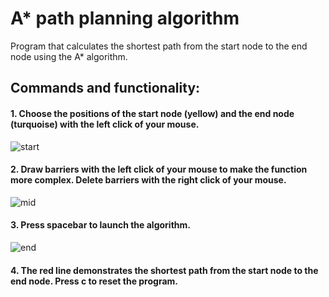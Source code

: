 # A* path planning algorithm

Program that calculates the shortest path from the start node to the end node using the A* algorithm. 

## Commands and functionality:

#### 1. Choose the positions of the start node (yellow) and the end node (turquoise) with the left click of your mouse.
![start](https://user-images.githubusercontent.com/59910760/118176476-219d6c80-b43a-11eb-944d-d4895a087868.PNG)

#### 2. Draw barriers with the left click of your mouse to make the function more complex. Delete barriers with the right click of your mouse. 
![mid](https://user-images.githubusercontent.com/59910760/118177856-ec921980-b43b-11eb-9281-bebe37175b29.PNG)

#### 3. Press spacebar to launch the algorithm.
![end](https://user-images.githubusercontent.com/59910760/118178159-4a266600-b43c-11eb-941a-ea2c51347bd6.PNG)

#### 4. The red line demonstrates the shortest path from the start node to the end node. Press c to reset the program.

